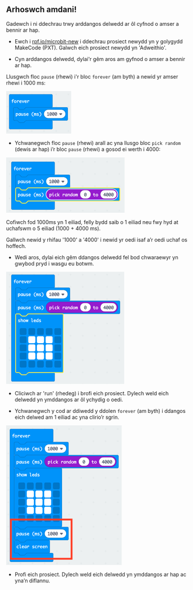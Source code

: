 ## Arhoswch amdani!

Gadewch i ni ddechrau trwy arddangos delwedd ar ôl cyfnod o amser a bennir ar hap.

+ Ewch i <a href="https://rpf.io/microbit-new" target="_blank">rpf.io/microbit-new</a> i ddechrau prosiect newydd yn y golygydd MakeCode (PXT). Galwch eich prosiect newydd yn 'Adweithio'.

+ Cyn arddangos delwedd, dylai'r gêm aros am gyfnod o amser a bennir ar hap.

Llusgwch floc `pause` (rhewi) i'r bloc `forever` (am byth) a newid yr amser rhewi i 1000 ms:

![sgrinlun](images/reaction-pause.png)

+ Ychwanegwch floc `pause` (rhewi) arall ac yna llusgo bloc `pick random` (dewis ar hap) i’r bloc `pause` (rhewi) a gosod ei werth i 4000:

![sgrinlun](images/reaction-pause-random.png)

Cofiwch fod 1000ms yn 1 eiliad, felly bydd saib o 1 eiliad neu fwy hyd at uchafswm o 5 eiliad (1000 + 4000 ms).

Gallwch newid y rhifau '1000' a '4000' i newid yr oedi isaf a’r oedi uchaf os hoffech.

+ Wedi aros, dylai eich gêm ddangos delwedd fel bod chwaraewyr yn gwybod pryd i wasgu eu botwm.

![sgrinlun](images/reaction-image.png)

+ Cliciwch ar 'run' (rhedeg) i brofi eich prosiect. Dylech weld eich delwedd yn ymddangos ar ôl ychydig o oedi.

+ Ychwanegwch y cod ar ddiwedd y ddolen `forever` (am byth) i ddangos eich delwed am 1 eiliad ac yna clirio’r sgrin.

![sgrinlun](images/reaction-clear.png)

+ Profi eich prosiect. Dylech weld eich delwedd yn ymddangos ar hap ac yna’n diflannu.